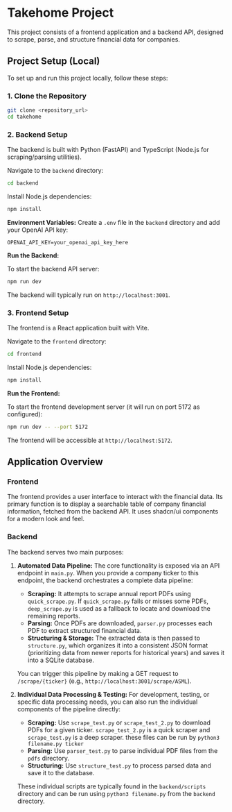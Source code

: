 # Takehome Project

This project consists of a frontend application and a backend API, designed to scrape, parse, and structure financial data for companies.

## Project Setup (Local)

To set up and run this project locally, follow these steps:

### 1. Clone the Repository

```bash
git clone <repository_url>
cd takehome
```

### 2. Backend Setup

The backend is built with Python (FastAPI) and TypeScript (Node.js for scraping/parsing utilities).

Navigate to the `backend` directory:

```bash
cd backend
```

Install Node.js dependencies:

```bash
npm install
```

**Environment Variables:**
Create a `.env` file in the `backend` directory and add your OpenAI API key:

```
OPENAI_API_KEY=your_openai_api_key_here
```

**Run the Backend:**

To start the backend API server:

```bash
npm run dev
```

The backend will typically run on `http://localhost:3001`.

### 3. Frontend Setup

The frontend is a React application built with Vite.

Navigate to the `frontend` directory:

```bash
cd frontend
```

Install Node.js dependencies:

```bash
npm install
```

**Run the Frontend:**

To start the frontend development server (it will run on port 5172 as configured):

```bash
npm run dev -- --port 5172
```

The frontend will be accessible at `http://localhost:5172`.

## Application Overview

### Frontend

The frontend provides a user interface to interact with the financial data. Its primary function is to display a searchable table of company financial information, fetched from the backend API. It uses shadcn/ui components for a modern look and feel.

### Backend

The backend serves two main purposes:

1.  **Automated Data Pipeline:**
    The core functionality is exposed via an API endpoint in `main.py`. When you provide a company ticker to this endpoint, the backend orchestrates a complete data pipeline:
    *   **Scraping:** It attempts to scrape annual report PDFs using `quick_scrape.py`. If `quick_scrape.py` fails or misses some PDFs, `deep_scrape.py` is used as a fallback to locate and download the remaining reports.
    *   **Parsing:** Once PDFs are downloaded, `parser.py` processes each PDF to extract structured financial data.
    *   **Structuring & Storage:** The extracted data is then passed to `structure.py`, which organizes it into a consistent JSON format (prioritizing data from newer reports for historical years) and saves it into a SQLite database.

    You can trigger this pipeline by making a GET request to `/scrape/{ticker}` (e.g., `http://localhost:3001/scrape/ASML`).

2.  **Individual Data Processing & Testing:**
    For development, testing, or specific data processing needs, you can also run the individual components of the pipeline directly:
    *   **Scraping:** Use `scrape_test.py` or `scrape_test_2.py` to download PDFs for a given ticker. `scrape_test_2.py` is a quick scraper and `scrape_test.py` is a deep scraper. these files can be run by `python3 filename.py ticker`
    *   **Parsing:** Use `parser_test.py` to parse individual PDF files from the `pdfs` directory.
    *   **Structuring:** Use `structure_test.py` to process parsed data and save it to the database.

    These individual scripts are typically found in the `backend/scripts` directory and can be run using `python3 filename.py`   from the `backend` directory.
